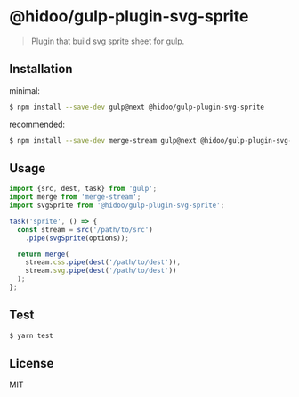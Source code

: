 # @hidoo/gulp-plugin-svg-sprite

> Plugin that build svg sprite sheet for gulp.

## Installation

minimal:

```sh
$ npm install --save-dev gulp@next @hidoo/gulp-plugin-svg-sprite
```

recommended:

```sh
$ npm install --save-dev merge-stream gulp@next @hidoo/gulp-plugin-svg-sprite
```

## Usage

```js
import {src, dest, task} from 'gulp';
import merge from 'merge-stream';
import svgSprite from '@hidoo/gulp-plugin-svg-sprite';

task('sprite', () => {
  const stream = src('/path/to/src')
    .pipe(svgSprite(options));

  return merge(
    stream.css.pipe(dest('/path/to/dest')),
    stream.svg.pipe(dest('/path/to/dest'))
  );
};
```

## Test

```sh
$ yarn test
```

## License

MIT
